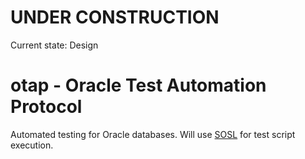 # UNDER CONSTRUCTION
Current state: Design
# otap - Oracle Test Automation Protocol
Automated testing for Oracle databases. Will use [SOSL](https://github.com/AlterMannomann/sosl)  for test script execution.
